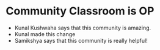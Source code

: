 # Community Classroom is OP

- Kunal Kushwaha says that this community is amazing.
- Kunal made this change
- Samikshya says that this community is really helpful!
